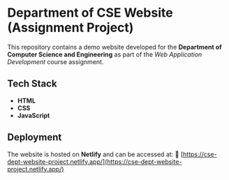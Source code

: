# Department of CSE Website (Assignment Project)

This repository contains a demo website developed for the **Department of Computer Science and Engineering** as part of the *Web Application Development* course assignment.

## Tech Stack

* **HTML**
* **CSS**
* **JavaScript**

## Deployment

The website is hosted on **Netlify** and can be accessed at:
🔗 [https://cse-dept-website-project.netlify.app/](https://cse-dept-website-project.netlify.app/)
